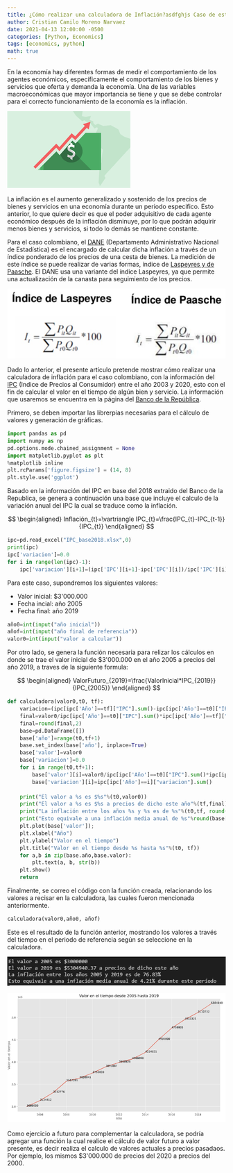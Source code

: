 ```yaml
---
title: ¿Cómo realizar una calculadora de Inflación?asdfghjs Caso de estudio, Colombia entre el 2003 al 2020.
author: Cristian Camilo Moreno Narvaez
date: 2021-04-13 12:00:00 -0500
categories: [Python, Economics]
tags: [economics, python]
math: true
---
```


En la economía hay diferentes formas de medir el comportamiento de los agentes económicos, específicamente el comportamiento de los bienes y servicios que oferta y demanda la economía.  Una de las variables macroeconómicas que mayor importancia se tiene y que se debe controlar para el correcto funcionamiento de la economía es la inflación.

![ ](/assets/img/2021-04-14-convertidor-IPC/descarga.png)

La inflación es el aumento generalizado y sostenido de los precios de bienes y servicios en una economía durante un periodo especifico. Esto anterior, lo que quiere decir es que el poder adquisitivo de cada agente económico después de la inflación disminuye, por lo que podrán adquirir menos bienes y servicios, si todo lo demás se mantiene constante.

<script async src="https://pagead2.googlesyndication.com/pagead/js/adsbygoogle.js"></script>
<!-- horizontal ad -->
<ins class="adsbygoogle"
     style="display:block"
     data-ad-client="ca-pub-2402437399062384"
     data-ad-slot="8047040393"
     data-ad-format="auto"
     data-full-width-responsive="true"></ins>
<script>
     (adsbygoogle = window.adsbygoogle || []).push({});
</script>


Para el caso colombiano, el [DANE](gestyy.com/euK27v) (Departamento Administrativo Nacional de Estadística) es el encargado de calcular dicha inflación a través de un índice ponderado de los precios de una cesta de bienes. La medición de este índice se puede realizar de varias formas, índice de [Laspeyres y de Paasche](gestyy.com/euK3Fc). El DANE usa una variante del índice Laspeyres, ya que permite una actualización de la canasta para seguimiento de los precios.

![ ](/assets/img/2021-04-14-convertidor-IPC/imagen0.PNG)

Dado lo anterior, el presente artículo pretende mostrar cómo realizar una calculadora de inflación para el caso colombiano, con la información del [IPC](gestyy.com/euK3BY) (Indice de Precios al Consumidor) entre el año 2003 y 2020, esto con el fin de calcular el valor en el tiempo de algún bien y servicio. La información que usaremos se encuentra en la página del [Banco de la República](gestyy.com/euK32D).

Primero, se deben importar las librerpias necesarias para el cálculo de valores y generación de gráficas.

```python
import pandas as pd
import numpy as np
pd.options.mode.chained_assignment = None 
import matplotlib.pyplot as plt
%matplotlib inline
plt.rcParams['figure.figsize'] = (14, 8)
plt.style.use('ggplot')
```

Basado en la información del IPC en base del 2018 extraido del Banco de la Republica, se genera a continuación una base que incluye el calculo de la variación anual del IPC la cual se traduce como la inflación.  

$$
\begin{aligned}
Inflación_{t}=\vartriangle IPC_{t}=\frac{IPC_{t}-IPC_{t-1}}{IPC_{t}}
\end{aligned}
$$


```python
ipc=pd.read_excel("IPC_base2018.xlsx",0)
print(ipc)
ipc['variacion']=0.0
for i in range(len(ipc)-1):
    ipc['variacion'][i+1]=(ipc['IPC'][i+1]-ipc['IPC'][i])/ipc['IPC'][i]
```

Para este caso, supondremos los siguientes valores:
+ Valor inicial: $3'000.000
+ Fecha incial: año 2005
+ Fecha final: año 2019

```python
año0=int(input("año inicial"))
añof=int(input("año final de referencia"))
valor0=int(input("valor a calcular"))
```

Por otro lado, se genera la función necesaria para relizar los cálculos en donde se trae el valor inicial de $3'000.000 en el año 2005 a precios del año 2019, a traves de la siguiente formula:

$$
\begin{aligned}
ValorFuturo_{2019}=\frac{ValorInicial*IPC_{2019}}{IPC_{2005}}
\end{aligned}
$$

```python
def calculadora(valor0,t0, tf):
    variacion=(ipc[ipc['Año']==tf]["IPC"].sum()-ipc[ipc['Año']==t0]["IPC"].sum())/ipc[ipc['Año']==t0]["IPC"].sum()*100
    final=valor0/ipc[ipc['Año']==t0]["IPC"].sum()*ipc[ipc['Año']==tf]["IPC"].sum()
    final=round(final,2)
    base=pd.DataFrame([])
    base['año']=range(t0,tf+1)
    base.set_index(base['año'], inplace=True)
    base['valor']=valor0
    base['variacion']=0.0
    for i in range(t0,tf+1):
        base['valor'][i]=valor0/ipc[ipc['Año']==t0]["IPC"].sum()*ipc[ipc['Año']==i]["IPC"].sum()
        base['variacion'][i]=ipc[ipc['Año']==i]["variacion"].sum()

    print("El valor a %s es $%s"%(t0,valor0))
    print("El valor a %s es $%s a precios de dicho este año"%(tf,final))
    print("La inflación entre los años %s y %s es de %s"%(t0,tf, round(variacion,2))+"%")
    print("Esto equivale a una inflación media anual de %s"%round(base['variacion'].mean()*100, 2)+"% "+"durante este período")
    plt.plot(base['valor']);
    plt.xlabel("Año")
    plt.ylabel("Valor en el tiempo")
    plt.title("Valor en el tiempo desde %s hasta %s"%(t0, tf))
    for a,b in zip(base.año,base.valor): 
        plt.text(a, b, str(b))
    plt.show()
    return 
```

Finalmente, se correo el código con la función creada, relacionando los valores a recisar en la calculadora, las cuales fueron mencionada anteriormente.

```python
calculadora(valor0,año0, añof)
```

Este es el resultado de la función anterior, mostrando los valores a través del tiempo en el periodo de referencia según se seleccione en la calculadora.

![ ](/assets/img/2021-04-14-convertidor-IPC/imagen2.PNG)

![ ](/assets/img/2021-04-14-convertidor-IPC/imagen1.PNG)

Como ejercicio a futuro para complementar la calculadora, se podría agregar una función la cual realice el cálculo de valor futuro a valor presente, es decir realiza el calculo de valores actuales a precios pasadaos. Por ejemplo, los mismos $3'000.000 de precios del 2020 a precios del 2000.

<script async src="https://pagead2.googlesyndication.com/pagead/js/adsbygoogle.js"></script>
<!-- horizontal ad -->
<ins class="adsbygoogle"
     style="display:block"
     data-ad-client="ca-pub-2402437399062384"
     data-ad-slot="8047040393"
     data-ad-format="auto"
     data-full-width-responsive="true"></ins>
<script>
     (adsbygoogle = window.adsbygoogle || []).push({});
</script>
